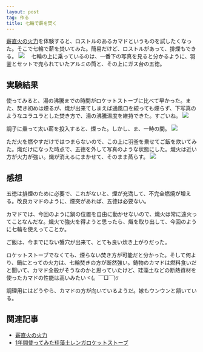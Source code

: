```yaml
---
layout: post
tag: 作る
title: 七輪で薪を焚く
---
```

[薪直火の火力](http://kobapan.com/blog/2017/03/01/irori.html)を体験すると、ロストルのあるカマドというものを試したくなった。そこで七輪で薪を焚いてみた。簡易だけど、ロストルがあって、排煙もできる。
![](https://c1.staticflickr.com/3/2945/33332534200_16837d65d4.jpg)
　七輪の上に乗っているのは、一番下の写真を見ると分かるように、羽釜とセットで売られていたアルミの筒と、その上にガス台の五徳。

## 実験結果

使ってみると、湯の沸騰までの時間がロケットストーブに比べて早かった。また、焚き初めは煙るが、熾が出来てしまえば通風口を絞っても煙らず、下写真のようなユラユラとした焚き方で、湯の沸騰温度を維持できた。すごいね。
![](https://c1.staticflickr.com/3/2882/33675883576_28c431755c.jpg)

調子に乗って太い薪を投入すると、煙った。しかし、ま、一時の間。
![](https://c1.staticflickr.com/3/2923/33675902306_2a1ff6645c.jpg)

ただ火を燃やすだけではつまらないので、この上に羽釜を乗せてご飯を炊いてみた。熾だけになった時点で、五徳を外して写真のような状態にした。熾火は近い方が火力が強い。熾が消えるにまかせて、そのまま蒸らす。
![](https://c2.staticflickr.com/4/3950/33587499281_05c3e2d658.jpg)

## 感想

五徳は排煙のために必要で、これがないと、煙が充満して、不完全燃焼が増える。改良カマドのように、煙突があれば、五徳は必要ない。

カマドでは、今回のように鍋の位置を自由に動かせないので、熾火は常に遠火ってことなんだな。熾火で強火を得ようと思ったら、熾を取り出して、今回のように七輪を使えってことか。

ご飯は、今までにない蟹穴が出来て、とても良い炊き上がりだった。

ロケットストーブでなくても、煙らない焚き方が可能だと分かった。そして何より、鍋にとっての火力は、七輪焚きの方が断然強い。鋳物のカマドは燃料食いだと聞いて、カマド全般がそうなのかと思っていたけど、珪藻土などの断熱資材を使ったカマドの性能は高いみたいヾ(。￣□￣)ﾂ

調理用にはどうやら、カマドの方が向いているようだ。嫁もウンウンと頷いている。


## 関連記事
- [薪直火の火力](http://kobapan.com/blog/2017/03/01/irori.html)
- [1年間使ってみた珪藻土レンガロケットストーブ](http://kobapan.com/blog/2017/02/18/rocket.html)
